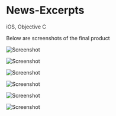 # News-Excerpts
iOS, Objective C

Below are screenshots of the final product

![Screenshot](https://github.com/dworkz/News-Excerpts/blob/master/news_excerpt/Screenshot.2014-08-27.01.10.03.png)

![Screenshot](https://github.com/dworkz/News-Excerpts/blob/master/news_excerpt/Screenshot.2014-08-27.01.10.14.png)

![Screenshot](https://github.com/dworkz/News-Excerpts/blob/master/news_excerpt/Screenshot.2014-08-27.01.10.22.png)

![Screenshot](https://github.com/dworkz/News-Excerpts/blob/master/news_excerpt/Screenshot.2014-08-27.01.10.25.png)

![Screenshot](https://github.com/dworkz/News-Excerpts/blob/master/news_excerpt/Screenshot.2014-08-27.01.10.49.png)

![Screenshot](https://github.com/dworkz/News-Excerpts/blob/master/news_excerpt/Screenshot.2014-08-27.01.11.56.png)
